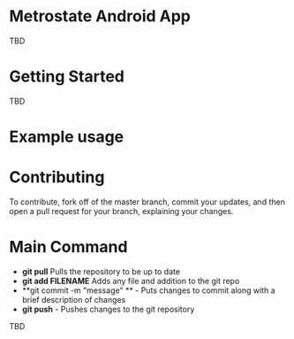 # Metrostate Android App

TBD

# Getting Started

TBD
# Example usage


# Contributing

To contribute, fork off of the master branch, commit your updates, and then open a pull request for your branch, explaining your changes.

# Main Command

- **git pull** Pulls the repository to be up to date
- **git add FILENAME** Adds any file and addition to the git repo
- **git commit -m "message" ** - Puts changes to commit along with a brief description of changes
- **git push** - Pushes changes to the git repository

TBD
